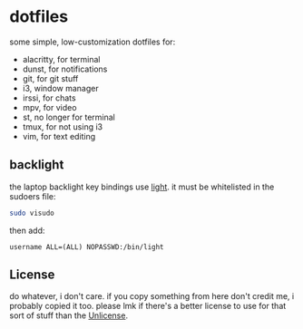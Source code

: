 # dotfiles

some simple, low-customization dotfiles for:

- alacritty, for terminal
- dunst, for notifications
- git, for git stuff
- i3, window manager
- irssi, for chats
- mpv, for video
- st, no longer for terminal
- tmux, for not using i3
- vim, for text editing

## backlight

the laptop backlight key bindings use [light](https://github.com/haikarainen/light). it must be whitelisted in the sudoers file:
```bash
sudo visudo
```
then add:
```
username ALL=(ALL) NOPASSWD:/bin/light
```

## License

do whatever, i don't care. if you copy something from here don't credit me, i probably copied it too.
please lmk if there's a better license to use for that sort of stuff than the [Unlicense](./LICENSE).

